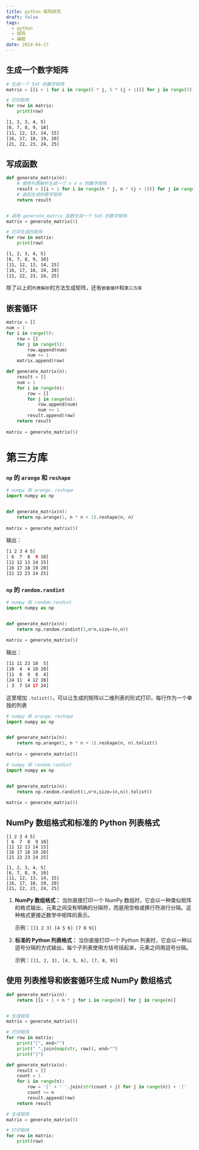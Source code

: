```yaml
---
title: python 矩阵研究
draft: false
tags:
  - python
  - 矩阵
  - 编程
date: 2024-04-27
---
```

## 生成一个数字矩阵

```python
# 生成一个 5x5 的数字矩阵
matrix = [[i + 1 for i in range(5 * j, 5 * (j + 1))] for j in range(5)]

# 打印矩阵
for row in matrix:
    print(row)

```

```bash
[1, 2, 3, 4, 5]
[6, 7, 8, 9, 10]
[11, 12, 13, 14, 15]
[16, 17, 18, 19, 20]
[21, 22, 23, 24, 25]
```
## 写成函数

```python
def generate_matrix(n):
    # 使用列表解析生成一个 n x n 的数字矩阵
    result = [[i + 1 for i in range(n * j, n * (j + 1))] for j in range(n)]
    # 返回生成的数字矩阵
    return result


# 调用 generate_matrix 函数生成一个 5x5 的数字矩阵
matrix = generate_matrix(5)

# 打印生成的矩阵
for row in matrix:
    print(row)
```

```bash
[1, 2, 3, 4, 5]
[6, 7, 8, 9, 10]
[11, 12, 13, 14, 15]
[16, 17, 18, 19, 20]
[21, 22, 23, 24, 25]
```

除了以上的`列表解析`的方法生成矩阵，还有`嵌套循环`和`第三方库`

## 嵌套循环

```python
matrix = []
num = 1
for i in range(5):
    row = []
    for j in range(5):
        row.append(num)
        num += 1
    matrix.append(row)
```

```python
def generate_matrix(n):
    result = []
    num = 1
    for i in range(n):
        row = []
        for j in range(n):
            row.append(num)
            num += 1
        result.append(row)
    return result
    
matrix = generate_matrix(5)    
```

# 第三方库

### `np` 的 `arange` 和 `reshape`

```python
# numpy 库 arange、reshape
import numpy as np


def generate_matrix(n):
    return np.arange(1, n * n + 1).reshape(n, n)
    
matrix = generate_matrix(5) 
```

输出：

```bash
[1 2 3 4 5]
[ 6  7  8  9 10]
[11 12 13 14 15]
[16 17 18 19 20]
[21 22 23 24 25]
```
### `np` 的 `random.randint`

```python
# numpy 库 random.randint
import numpy as np


def generate_matrix(n):
	return np.random.randint(1,n*n,size=(n,n))
	    
matrix = generate_matrix(5) 
```

输出：

```bash
[11 11 23 10  5]
[10  4  4 10 10]
[11  6  9  8  4]
[24 11  4 12 16]
[ 3  7 14 17 24]
```

这里增加 `.tolist()`，可以让生成的矩阵以二维列表的形式打印，每行作为一个单独的列表

```python
# numpy 库 arange、reshape
import numpy as np


def generate_matrix(n):
    return np.arange(1, n * n + 1).reshape(n, n).tolist()
    
matrix = generate_matrix(5) 
```

```python
# numpy 库 random.randint
import numpy as np


def generate_matrix(n):
	return np.random.randint(1,n*n,size=(n,n)).tolist()
	    
matrix = generate_matrix(5) 
```

## NumPy 数组格式和标准的 Python 列表格式

```
[1 2 3 4 5]
[ 6  7  8  9 10]
[11 12 13 14 15]
[16 17 18 19 20]
[21 22 23 24 25]
```

```
[1, 2, 3, 4, 5]
[6, 7, 8, 9, 10]
[11, 12, 13, 14, 15]
[16, 17, 18, 19, 20]
[21, 22, 23, 24, 25]
```

1. **NumPy 数组格式：** 当你直接打印一个 NumPy 数组时，它会以一种类似矩阵的格式输出，元素之间没有明确的分隔符，而是用空格或换行符进行分隔。这种格式更接近数学中矩阵的表示。
    
    示例：`[[1 2 3] [4 5 6] [7 8 9]]`
    
2. **标准的 Python 列表格式：** 当你直接打印一个 Python 列表时，它会以一种以逗号分隔的方式输出，每个子列表使用方括号括起来，元素之间用逗号分隔。
    
    示例：`[[1, 2, 3], [4, 5, 6], [7, 8, 9]]`

## 使用 列表推导和嵌套循环生成 NumPy 数组格式

```python
def generate_matrix(n):
    return [[i + 1 + n * j for i in range(n)] for j in range(n)]


# 生成矩阵
matrix = generate_matrix(5)

# 打印矩阵
for row in matrix:
    print("[", end="")
    print(" ".join(map(str, row)), end="")
    print("]")
```

```python
def generate_matrix(n):
    result = []
    count = 1
    for i in range(n):
        row = '[' + ' '.join(str(count + j) for j in range(n)) + ']'
        count += n
        result.append(row)
    return result

# 生成矩阵
matrix = generate_matrix(5)

# 打印矩阵
for row in matrix:
    print(row)
```